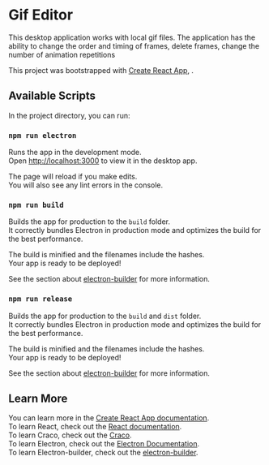 # Gif Editor

This desktop application works with local gif files. The application has the ability to change the order and timing of frames, delete frames, change the number of animation repetitions


This project was bootstrapped with [Create React App](https://github.com/facebook/create-react-app), .

## Available Scripts

In the project directory, you can run:

### `npm run electron`

Runs the app in the development mode.\
Open [http://localhost:3000](http://localhost:3000) to view it in the desktop app.

The page will reload if you make edits.\
You will also see any lint errors in the console.

### `npm run build`

Builds the app for production to the `build` folder.\
It correctly bundles Electron in production mode and optimizes the build for the best performance.

The build is minified and the filenames include the hashes.\
Your app is ready to be deployed!

See the section about [electron-builder](https://www.electron.build/) for more information.

### `npm run release`

Builds the app for production to the `build` and `dist` folder.\
It correctly bundles Electron in production mode and optimizes the build for the best performance.

The build is minified and the filenames include the hashes.\
Your app is ready to be deployed!

See the section about [electron-builder](https://www.electron.build/) for more information.

## Learn More

You can learn more in the [Create React App documentation](https://facebook.github.io/create-react-app/docs/getting-started).\
To learn React, check out the [React documentation](https://reactjs.org/).\
To learn Craco, check out the [Craco](https://github.com/gsoft-inc/craco).\
To learn Electron, check out the [Electron Documentation](https://www.electronjs.org/docs).\
To learn Electron-builder, check out the [electron-builder](https://www.electron.build/).

